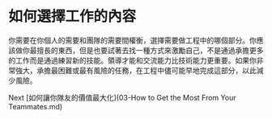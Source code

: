 # 如何選擇工作的內容
[//]: # (Version:1.0.0)
你需要在你個人的需要和團隊的需要間權衡，選擇需要做工程中的哪個部分。你應該做你最擅長的東西，但是也要試著去找一種方式來激勵自己，不是通過承擔更多的工作而是通過練習新的技能。領導才能和交流能力比技術能力更重要。如果你非常強大，承擔最困難或最有風險的任務，在工程中儘可能早地完成這部分，以此減少風險。

Next [如何讓你隊友的價值最大化](03-How to Get the Most From Your Teammates.md)
